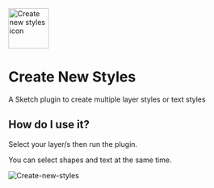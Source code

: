 <img src="https://github.com/franklymrshankly/Create-New-Styles/blob/master/assets/icon.png" alt="Create new styles icon" width="80">

# Create New Styles

A Sketch plugin to create multiple layer styles or text styles

## How do I use it?

Select your layer/s then run the plugin.

You can select shapes and text at the same time.

![Create-new-styles](https://github.com/franklymrshankly/Create-New-Styles/blob/master/assets/createnewstyles.gif)
